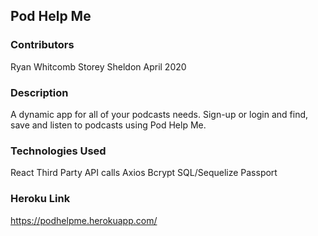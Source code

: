 ## Pod Help Me


### Contributors

Ryan Whitcomb 
Storey Sheldon
April 2020

### Description

A dynamic app for all of your podcasts needs. Sign-up or login and find, save and listen to podcasts using Pod Help Me. 

### Technologies Used

React
Third Party API calls
Axios
Bcrypt
SQL/Sequelize
Passport

### Heroku Link
https://podhelpme.herokuapp.com/
